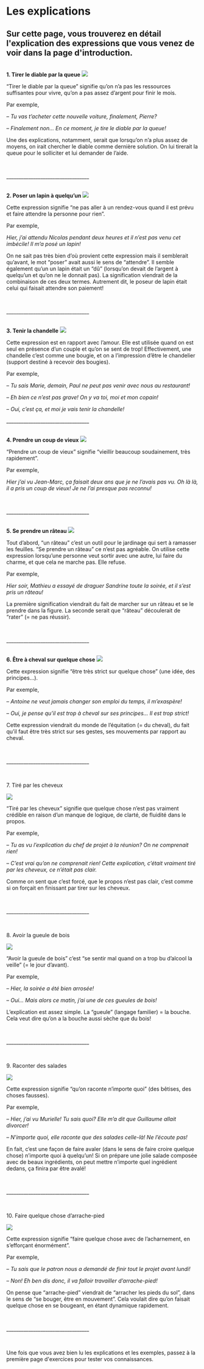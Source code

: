 
<h1>Les explications</h1>
<h2>Sur cette page, vous trouverez en détail l'explication des expressions que vous venez de voir dans la page d'introduction.</h2>
  <br>
  <b>1. Tirer le diable par la queue</b>
  <img src="https://user-images.githubusercontent.com/94960769/150658792-b60625db-880c-4587-b7b8-6a6e2244fee0.jpg">
  <p>“Tirer le diable par la queue” signifie qu’on n’a pas les ressources suffisantes pour vivre, qu’on a pas assez d’argent pour finir le mois.</p>
  <p>Par exemple,</p>
  <i>– Tu vas t’acheter cette nouvelle voiture, finalement, Pierre?
  <p>– Finalement non… En ce moment, je tire le diable par la queue!</i>
  <p>Une des explications, notamment, serait que lorsqu’on n’a plus assez de moyens, on irait chercher le diable comme dernière solution. On lui tirerait la queue pour le solliciter et lui demander de l’aide.</p>
  <br>
  <p>__________________________________</p>
  <br>
  <b>2. Poser un lapin à quelqu’un</b>
  <img src="https://user-images.githubusercontent.com/94960769/150658804-d4e15e26-eae5-4333-831d-71edaa71bed0.jpg">
  <p>Cette expression signifie “ne pas aller à un rendez-vous quand il est prévu et faire attendre la personne pour rien”.</p>
  <p>Par exemple,</p>
  <i>Hier, j’ai attendu Nicolas pendant deux heures et il n’est pas venu cet imbécile! Il m’a posé un lapin!</i>
  <p>On ne sait pas très bien d’où provient cette expression mais il semblerait qu’avant, le mot “poser” avait aussi le sens de “attendre”. Il semble également qu’un un lapin était un “dû” (lorsqu’on devait de l’argent à quelqu’un et qu’on ne le donnait pas). La signification viendrait de la combinaison de ces deux termes. Autrement dit, le poseur de lapin était celui qui faisait attendre son paiement!</p>
  <br>
  <p>__________________________________</p>
   <br>
  <b>3. Tenir la chandelle</b>
  <img src="https://user-images.githubusercontent.com/94960769/150649521-77dfb7dd-69ac-4df9-b124-92f57782a072.jpg">
  <p>Cette expression est en rapport avec l’amour. Elle est utilisée quand on est seul en présence d’un couple et qu’on se sent de trop!
Effectivement, une chandelle c’est comme une bougie, et on a l’impression d’être le chandelier (support destiné à recevoir des bougies).</p>
  <p>Par exemple,</p>
  <i>– Tu sais Marie, demain, Paul ne peut pas venir avec nous au restaurant!
  <p>– Eh bien ce n’est pas grave! On y va toi, moi et mon copain!</p>
  <p>– Oui, c’est ça, et moi je vais tenir la chandelle!</i>
  <br>
  <p>__________________________________</p>
   <br>
  <b>4. Prendre un coup de vieux</b>
  <img src="https://user-images.githubusercontent.com/94960769/150658788-1e083d49-555e-4ce5-bc74-0211e779f32b.jpg">
  <p>“Prendre un coup de vieux” signifie “vieillir beaucoup soudainement, très rapidement”.</p>
  <p>Par exemple,</p>
  <i><p>Hier j’ai vu Jean-Marc, ça faisait deux ans que je ne l’avais pas vu. Oh là là, il a pris un coup de vieux! Je ne l’ai presque pas reconnu!</p></i>
  <br>
  <p>__________________________________</p>
  <br>
  <b>5. Se prendre un râteau</b>
  <img src="https://user-images.githubusercontent.com/94960769/150658784-88c70833-8448-489f-b790-30f770f86119.jpg">
  <p>Tout d’abord, “un râteau” c’est un outil pour le jardinage qui sert à ramasser les feuilles. “Se prendre un râteau” ce n’est pas agréable.
On utilise cette expression lorsqu’une personne veut sortir avec une autre, lui faire du charme, et que cela ne marche pas. Elle refuse.</p>
  <p>Par exemple,</p>
  <i>Hier soir, Mathieu a essayé de draguer Sandrine toute la soirée, et il s’est pris un râteau!</i>
  <p>La première signification viendrait du fait de marcher sur un râteau et se le prendre dans la figure. La seconde serait que “râteau” découlerait de “rater” (= ne pas réussir).</p>
  <br>
  <p>__________________________________</p>
  <br>
  <b>6. Être à cheval sur quelque chose</b>
  <img src="https://user-images.githubusercontent.com/94960769/150658795-c26c9a10-18dc-481a-a3f7-50e96e05140d.jpg">
  <p>Cette expression signifie “être très strict sur quelque chose” (une idée, des principes…).</p>
  <p>Par exemple,</p>
  <i>– Antoine ne veut jamais changer son emploi du temps, il m’exaspère!
  <p>– Oui, je pense qu’il est trop à cheval sur ses principes… Il est trop strict!</i>
  <p>Cette expression viendrait du monde de l’équitation (= du cheval), du fait qu’il faut être très strict sur ses gestes, ses mouvements par rapport au cheval.</p>
  <br>
  <p>__________________________________</p>
  <br>
  <p>7. Tiré par les cheveux</p>
  <img src="https://user-images.githubusercontent.com/94960769/150658797-8500c9ff-5476-42ce-b971-b60e094d47e2.jpg">
  <p>“Tiré par les cheveux” signifie que quelque chose n’est pas vraiment crédible en raison d’un manque de logique, de clarté, de fluidité dans le propos.</p>
  <p>Par exemple,</p>
  <i>– Tu as vu l’explication du chef de projet à la réunion? On ne comprenait rien!
  <p>– C’est vrai qu’on ne comprenait rien! Cette explication, c’était vraiment tiré par les cheveux, ce n’était pas clair.</i>
  <p>Comme on sent que c’est forcé, que le propos n’est pas clair, c’est comme si on forçait en finissant par tirer sur les cheveux.</p>
  <br>
  <p>__________________________________</p>
  <br>
  <p>8. Avoir la gueule de bois</p>
  <img src="https://user-images.githubusercontent.com/94960769/150658799-8ae996b0-1d0d-488c-8ba5-0cccd09bd7f9.jpg">
  <p>“Avoir la gueule de bois” c’est “se sentir mal quand on a trop bu d’alcool la veille” (= le jour d’avant).</p>
  <p>Par exemple,</p>
  <i>– Hier, la soirée a été bien arrosée!
  <p>– Oui… Mais alors ce matin, j’ai une de ces gueules de bois!</i>
  <p>L’explication est assez simple. La “gueule” (langage familier) = la bouche. Cela veut dire qu’on a la bouche aussi sèche que du bois!</p>
  <br>
  <p>__________________________________</p>
  <br>
  <p>9. Raconter des salades</p>
  <img src="https://user-images.githubusercontent.com/94960769/150658801-28ed0a80-2330-4877-aff2-c200274b7801.jpg">
  <p>Cette expression signifie “qu’on raconte n’importe quoi” (des bêtises, des choses fausses).</p>
  <p>Par exemple,</p>
  <i>– Hier, j’ai vu Murielle! Tu sais quoi? Elle m’a dit que Guillaume allait divorcer!
  <p>– N’importe quoi, elle raconte que des salades celle-là! Ne l’écoute pas!</i>
  <p>En fait, c’est une façon de faire avaler (dans le sens de faire croire quelque chose) n’importe quoi à quelqu’un! Si on prépare une jolie salade composée avec de beaux ingrédients, on peut mettre n’importe quel ingrédient dedans, ça finira par être avalé!</p>
  <br>
  <p>__________________________________</p>
  <br>
  <p>10. Faire quelque chose d’arrache-pied</p>
  <img src="https://user-images.githubusercontent.com/94960769/150658803-252504d9-c193-4451-8bbb-bddd9b8ef8e0.jpg">
  <p>Cette expression signifie “faire quelque chose avec de l’acharnement, en s’efforçant énormément”.</p>
  <p>Par exemple,</p>
  <i>– Tu sais que le patron nous a demandé de finir tout le projet avant lundi!
  <p>– Non! Eh ben dis donc, il va falloir travailler d’arrache-pied!</i>
  <p>On pense que “arrache-pied” viendrait de “arracher les pieds du sol”, dans le sens de “se bouger, être en mouvement”. Cela voulait dire qu’on faisait quelque chose en se bougeant, en étant dynamique rapidement.</p>
  <br>
  <p>__________________________________</p>
  <br>
  <p>Une fois que vous avez bien lu les explications et les exemples, passez à la première page d'exercices pour tester vos connaissances.</p>
